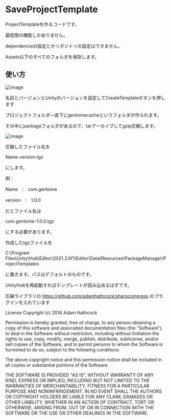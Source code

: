 # SaveProjectTemplate

ProjectTemplateを作るコードです。


最低限の機能しかありません。

dependencieの設定とかリポジトリの設定はできません。

Assets以下のすべてのフォルダを保存します。


## 使い方

![image](https://user-images.githubusercontent.com/34824723/179381769-9acdf4b3-5cb3-4028-b07b-b407bf169c44.png)

名前とバージョンとUnityのバージョンを設定してCreateTemplateボタンを押します

プロジェクトフォルダ―直下にgentomecacheというフォルダが作られます。

その中にpackageフォルダがあるので、tarアーカイブしてgzip圧縮します。

![image](https://user-images.githubusercontent.com/34824723/179382020-5dfa2a02-9f2b-48b8-896f-b830acb5fd43.png)


圧縮したファイル名を 

Name-version.tgz

にします。

例：

Name　:　com.gentome

version　:　1.0.0

だとファイル名は

com.gentome-1.0.0.tgz

にする必要があります。

作成したtgzファイルを

C:\Program Files\Unity\Hub\Editor\2021.3.6f1\Editor\Data\Resources\PackageManager\ProjectTemplates

に置きます。パスはデフォルトのものです。

UnityHubを再起動すればテンプレートが読み込めるはずです。


圧縮ライブラリの
https://github.com/adamhathcock/sharpcompress
のプラグインを入れています

License Copyright (c) 2014  Adam Hathcock

Permission is hereby granted, free of charge, to any person obtaining a copy
of this software and associated documentation files (the "Software"), to deal
in the Software without restriction, including without limitation the rights
to use, copy, modify, merge, publish, distribute, sublicense, and/or sell
copies of the Software, and to permit persons to whom the Software is
furnished to do so, subject to the following conditions:

The above copyright notice and this permission notice shall be included in
all copies or substantial portions of the Software.

THE SOFTWARE IS PROVIDED "AS IS", WITHOUT WARRANTY OF ANY KIND, EXPRESS OR
IMPLIED, INCLUDING BUT NOT LIMITED TO THE WARRANTIES OF MERCHANTABILITY,
FITNESS FOR A PARTICULAR PURPOSE AND NONINFRINGEMENT. IN NO EVENT SHALL THE
AUTHORS OR COPYRIGHT HOLDERS BE LIABLE FOR ANY CLAIM, DAMAGES OR OTHER
LIABILITY, WHETHER IN AN ACTION OF CONTRACT, TORT OR OTHERWISE, ARISING FROM,
OUT OF OR IN CONNECTION WITH THE SOFTWARE OR THE USE OR OTHER DEALINGS IN
THE SOFTWARE.
